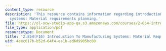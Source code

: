 ```yaml
---
content_type: resource
description: 'This resource contains information regarding introduction to manufacturing
  systems: Material requirements planning.'
file: https://ol-ocw-studio-app-qa.s3.amazonaws.com/courses/2-854-introduction-to-manufacturing-systems-fall-2016/4eec617bb52d64f4ea1bed6d9905bc00_MIT2_854F16_MatrialRequire.pdf
file_type: application/pdf
resourcetype: Document
title: '2.854(F16) Introduction To Manufacturing Systems: Material Requirements Planning'
uid: 4eec617b-b52d-64f4-ea1b-ed6d9905bc00
---
```

